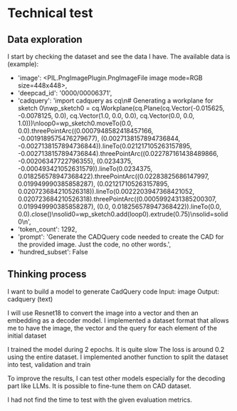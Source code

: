 # Technical test

## Data exploration
I start by checking the dataset and see the data I have.
The available data is (example):
- 'image': <PIL.PngImagePlugin.PngImageFile image mode=RGB size=448x448>,
- 'deepcad_id': '0000/00006371',
- 'cadquery': 'import cadquery as cq\n# Generating a workplane for sketch 0\nwp_sketch0 = cq.Workplane(cq.Plane(cq.Vector(-0.015625, -0.0078125, 0.0), cq.Vector(1.0, 0.0, 0.0), cq.Vector(0.0, 0.0, 1.0)))\nloop0=wp_sketch0.moveTo(0.0, 0.0).threePointArc((0.0007948582418457166, -0.0019189575476279677), (0.0027138157894736844, -0.0027138157894736844)).lineTo(0.021217105263157895, -0.0027138157894736844).threePointArc((0.022787161438489866, -0.00206347722796355), (0.0234375, -0.000493421052631579)).lineTo(0.0234375, 0.018256578947368422).threePointArc((0.02283825686147997, 0.019949990385858287), (0.021217105263157895, 0.020723684210526318)).lineTo(0.0022203947368421052, 0.020723684210526318).threePointArc((0.0005992431385200307, 0.019949990385858287), (0.0, 0.018256578947368422)).lineTo(0.0, 0.0).close()\nsolid0=wp_sketch0.add(loop0).extrude(0.75)\nsolid=solid0\n',
- 'token_count': 1292,
- 'prompt': 'Generate the CADQuery code needed to create the CAD for the provided image. Just the code, no other words.',
- 'hundred_subset': False

## Thinking process
I want to build a model to generate CadQuery code 
Input: image
Output: cadquery (text)

I will use Resnet18 to convert the image into a vector and then an embedding as a decoder model.
I implemented a dataset format that allows me to have the image, the vector and the query for each element of the initial dataset

I trained the model during 2 epochs. It is quite slow
The loss is around 0.2 using the entire dataset.
I implemented another function to split the dataset into test, validation and train

To improve the results, I can test other models especially for the decoding part like LLMs. It is possible to fine-tune them on CAD dataset.

I had not find the time to test with the given evaluation metrics.